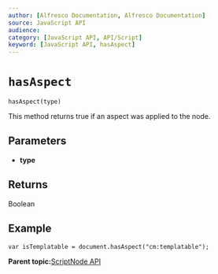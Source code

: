 ```yaml
---
author: [Alfresco Documentation, Alfresco Documentation]
source: JavaScript API
audience: 
category: [JavaScript API, API/Script]
keyword: [JavaScript API, hasAspect]
---
```


# `hasAspect`

`hasAspect(type)`

This method returns true if an aspect was applied to the node.

## Parameters

-   **type**

## Returns

Boolean

## Example

`var isTemplatable = document.hasAspect("cm:templatable");`

**Parent topic:**[ScriptNode API](../references/API-JS-ScriptNode.md)

